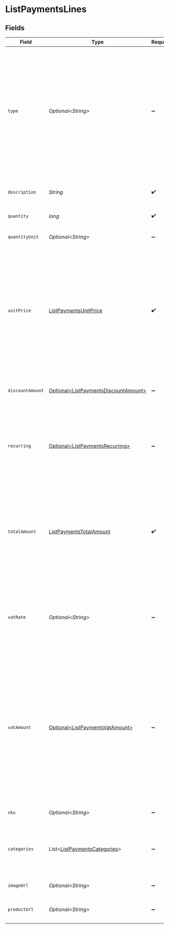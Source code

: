 # ListPaymentsLines


## Fields

| Field                                                                                                                                                                                                                                                                                                                                                                           | Type                                                                                                                                                                                                                                                                                                                                                                            | Required                                                                                                                                                                                                                                                                                                                                                                        | Description                                                                                                                                                                                                                                                                                                                                                                     | Example                                                                                                                                                                                                                                                                                                                                                                         |
| ------------------------------------------------------------------------------------------------------------------------------------------------------------------------------------------------------------------------------------------------------------------------------------------------------------------------------------------------------------------------------- | ------------------------------------------------------------------------------------------------------------------------------------------------------------------------------------------------------------------------------------------------------------------------------------------------------------------------------------------------------------------------------- | ------------------------------------------------------------------------------------------------------------------------------------------------------------------------------------------------------------------------------------------------------------------------------------------------------------------------------------------------------------------------------- | ------------------------------------------------------------------------------------------------------------------------------------------------------------------------------------------------------------------------------------------------------------------------------------------------------------------------------------------------------------------------------- | ------------------------------------------------------------------------------------------------------------------------------------------------------------------------------------------------------------------------------------------------------------------------------------------------------------------------------------------------------------------------------- |
| `type`                                                                                                                                                                                                                                                                                                                                                                          | *Optional\<String>*                                                                                                                                                                                                                                                                                                                                                             | :heavy_minus_sign:                                                                                                                                                                                                                                                                                                                                                              | The type of product purchased. For example, a physical or a digital product.<br/><br/>The `tip` payment line type is not available when creating a payment.<br/><br/>Possible values: `physical` `digital` `shipping_fee` `discount` `store_credit` `gift_card` `surcharge` `tip` (default: `physical`)                                                                         |                                                                                                                                                                                                                                                                                                                                                                                 |
| `description`                                                                                                                                                                                                                                                                                                                                                                   | *String*                                                                                                                                                                                                                                                                                                                                                                        | :heavy_check_mark:                                                                                                                                                                                                                                                                                                                                                              | A description of the line item. For example *LEGO 4440 Forest Police Station*.                                                                                                                                                                                                                                                                                                  | LEGO 4440 Forest Police Station                                                                                                                                                                                                                                                                                                                                                 |
| `quantity`                                                                                                                                                                                                                                                                                                                                                                      | *long*                                                                                                                                                                                                                                                                                                                                                                          | :heavy_check_mark:                                                                                                                                                                                                                                                                                                                                                              | The number of items.                                                                                                                                                                                                                                                                                                                                                            | 1                                                                                                                                                                                                                                                                                                                                                                               |
| `quantityUnit`                                                                                                                                                                                                                                                                                                                                                                  | *Optional\<String>*                                                                                                                                                                                                                                                                                                                                                             | :heavy_minus_sign:                                                                                                                                                                                                                                                                                                                                                              | The unit for the quantity. For example *pcs*, *kg*, or *cm*.                                                                                                                                                                                                                                                                                                                    | pcs                                                                                                                                                                                                                                                                                                                                                                             |
| `unitPrice`                                                                                                                                                                                                                                                                                                                                                                     | [ListPaymentsUnitPrice](../../models/operations/ListPaymentsUnitPrice.md)                                                                                                                                                                                                                                                                                                       | :heavy_check_mark:                                                                                                                                                                                                                                                                                                                                                              | The price of a single item including VAT.<br/><br/>For example: `{"currency":"EUR", "value":"89.00"}` if the box of LEGO costs €89.00 each.<br/><br/>For types `discount`, `store_credit`, and `gift_card`, the unit price must be negative.<br/><br/>The unit price can be zero in case of free items.                                                                         |                                                                                                                                                                                                                                                                                                                                                                                 |
| `discountAmount`                                                                                                                                                                                                                                                                                                                                                                | [Optional\<ListPaymentsDiscountAmount>](../../models/operations/ListPaymentsDiscountAmount.md)                                                                                                                                                                                                                                                                                  | :heavy_minus_sign:                                                                                                                                                                                                                                                                                                                                                              | Any line-specific discounts, as a positive amount. Not relevant if the line itself is already a discount type.                                                                                                                                                                                                                                                                  |                                                                                                                                                                                                                                                                                                                                                                                 |
| `recurring`                                                                                                                                                                                                                                                                                                                                                                     | [Optional\<ListPaymentsRecurring>](../../models/operations/ListPaymentsRecurring.md)                                                                                                                                                                                                                                                                                            | :heavy_minus_sign:                                                                                                                                                                                                                                                                                                                                                              | The details of subsequent recurring billing cycles. These parameters are used in the Mollie Checkout to inform the shopper of the details for recurring products in the payments.                                                                                                                                                                                               |                                                                                                                                                                                                                                                                                                                                                                                 |
| `totalAmount`                                                                                                                                                                                                                                                                                                                                                                   | [ListPaymentsTotalAmount](../../models/operations/ListPaymentsTotalAmount.md)                                                                                                                                                                                                                                                                                                   | :heavy_check_mark:                                                                                                                                                                                                                                                                                                                                                              | The total amount of the line, including VAT and discounts.<br/><br/>Should match the following formula: `(unitPrice × quantity) - discountAmount`.<br/><br/>The sum of all `totalAmount` values of all order lines should be equal to the full payment amount.                                                                                                                  |                                                                                                                                                                                                                                                                                                                                                                                 |
| `vatRate`                                                                                                                                                                                                                                                                                                                                                                       | *Optional\<String>*                                                                                                                                                                                                                                                                                                                                                             | :heavy_minus_sign:                                                                                                                                                                                                                                                                                                                                                              | The VAT rate applied to the line, for example `21.00` for 21%. The vatRate should be passed as a string and not as a float, to ensure the correct number of decimals are passed.                                                                                                                                                                                                | 21.00                                                                                                                                                                                                                                                                                                                                                                           |
| `vatAmount`                                                                                                                                                                                                                                                                                                                                                                     | [Optional\<ListPaymentsVatAmount>](../../models/operations/ListPaymentsVatAmount.md)                                                                                                                                                                                                                                                                                            | :heavy_minus_sign:                                                                                                                                                                                                                                                                                                                                                              | The amount of value-added tax on the line. The `totalAmount` field includes VAT, so the `vatAmount` can be calculated with the formula `totalAmount × (vatRate / (100 + vatRate))`.<br/><br/>Any deviations from this will result in an error.<br/><br/>For example, for a `totalAmount` of SEK 100.00 with a 25.00% VAT rate, we expect a VAT amount of `SEK 100.00 × (25 / 125) = SEK 20.00`. |                                                                                                                                                                                                                                                                                                                                                                                 |
| `sku`                                                                                                                                                                                                                                                                                                                                                                           | *Optional\<String>*                                                                                                                                                                                                                                                                                                                                                             | :heavy_minus_sign:                                                                                                                                                                                                                                                                                                                                                              | The SKU, EAN, ISBN or UPC of the product sold.                                                                                                                                                                                                                                                                                                                                  | 9780241661628                                                                                                                                                                                                                                                                                                                                                                   |
| `categories`                                                                                                                                                                                                                                                                                                                                                                    | List\<[ListPaymentsCategories](../../models/operations/ListPaymentsCategories.md)>                                                                                                                                                                                                                                                                                              | :heavy_minus_sign:                                                                                                                                                                                                                                                                                                                                                              | An array with the voucher categories, in case of a line eligible for a voucher. See the [Integrating Vouchers](integrating-vouchers) guide for more information.                                                                                                                                                                                                                | [<br/>"meal",<br/>"eco"<br/>]                                                                                                                                                                                                                                                                                                                                                   |
| `imageUrl`                                                                                                                                                                                                                                                                                                                                                                      | *Optional\<String>*                                                                                                                                                                                                                                                                                                                                                             | :heavy_minus_sign:                                                                                                                                                                                                                                                                                                                                                              | A link pointing to an image of the product sold.                                                                                                                                                                                                                                                                                                                                | https://...                                                                                                                                                                                                                                                                                                                                                                     |
| `productUrl`                                                                                                                                                                                                                                                                                                                                                                    | *Optional\<String>*                                                                                                                                                                                                                                                                                                                                                             | :heavy_minus_sign:                                                                                                                                                                                                                                                                                                                                                              | A link pointing to the product page in your web shop of the product sold.                                                                                                                                                                                                                                                                                                       | https://...                                                                                                                                                                                                                                                                                                                                                                     |